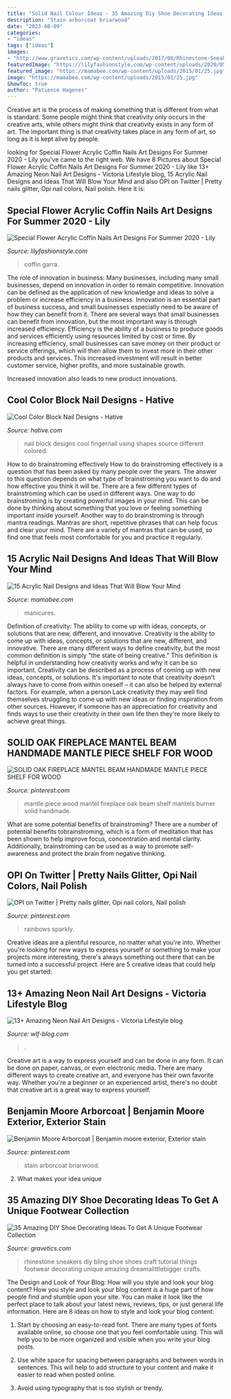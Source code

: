 ```yaml
---
title: "Solid Nail Colour Ideas - 35 Amazing Diy Shoe Decorating Ideas To Get A Unique Footwear Collection"
description: "Stain arborcoat briarwood"
date: "2023-08-09"
categories:
- "ideas"
tags: ["ideas"]
images:
- "http://www.gravetics.com/wp-content/uploads/2017/08/Rhinestone-Sneakers-Tutorial.jpg"
featuredImage: "https://lilyfashionstyle.com/wp-content/uploads/2020/05/20-3.jpg"
featured_image: "https://mamabee.com/wp-content/uploads/2015/01/25.jpg"
image: "https://mamabee.com/wp-content/uploads/2015/01/25.jpg"
ShowToc: true
author: "Patience Hagenes"
---
```



Creative art is the process of making something that is different from what is standard. Some people might think that creativity only occurs in the creative arts, while others might think that creativity exists in any form of art. The important thing is that creativity takes place in any form of art, so long as it is kept alive by people.

	

		
looking for Special Flower Acrylic Coffin Nails Art Designs For Summer 2020 - Lily you've came to the right web. We have 8 Pictures about Special Flower Acrylic Coffin Nails Art Designs For Summer 2020 - Lily like 13+ Amazing Neon Nail Art Designs - Viсtoria Lifestyle blog, 15 Acrylic Nail Designs and Ideas That Will Blow Your Mind and also OPI on Twitter | Pretty nails glitter, Opi nail colors, Nail polish. Here it is:
		
    
## Special Flower Acrylic Coffin Nails Art Designs For Summer 2020 - Lily

<img loading=lazy src="https://lilyfashionstyle.com/wp-content/uploads/2020/05/20-3.jpg" onerror="this.onerror=null;this.src='https://tse3.mm.bing.net/th?id=OIP.K9FC03HQ86RpauAcn63b9wHaJy&amp;pid=15.1';" alt="Special Flower Acrylic Coffin Nails Art Designs For Summer 2020 - Lily">

_Source: lilyfashionstyle.com_

>coffin garra. 

	

The role of innovation in business:
Many businesses, including many small businesses, depend on innovation in order to remain competitive. Innovation can be defined as the application of new knowledge and ideas to solve a problem or increase efficiency in a business. Innovation is an essential part of business success, and small businesses especially need to be aware of how they can benefit from it.
There are several ways that small businesses can benefit from innovation, but the most important way is through increased efficiency. Efficiency is the ability of a business to produce goods and services efficiently using resources limited by cost or time. By increasing efficiency, small businesses can save money on their product or service offerings, which will then allow them to invest more in their other products and services. This increased investment will result in better customer service, higher profits, and more sustainable growth.

Increased innovation also leads to new product innovations.

    
## Cool Color Block Nail Designs - Hative

<img loading=lazy src="https://hative.com/wp-content/uploads/2014/11/color-block-nail-designs/6-color-block-nail-designs.jpg" onerror="this.onerror=null;this.src='https://tse4.mm.bing.net/th?id=OIP.zCgub5iwRDbvFUFMhhvCMQHaLH&amp;pid=15.1';" alt="Cool Color Block Nail Designs - Hative">

_Source: hative.com_

>nail block designs cool fingernail using shapes source different colored. 

	

How to do brainstroming effectively
How to do brainstroming effectively is a question that has been asked by many people over the years. The answer to this question depends on what type of brainstroming you want to do and how effective you think it will be. There are a few different types of brainstroming which can be used in different ways. 
One way to do brainstroming is by creating powerful images in your mind. This can be done by thinking about something that you love or feeling something important inside yourself. Another way to do brainstroming is through mantra readings. Mantras are short, repetitive phrases that can help focus and clear your mind. There are a variety of mantras that can be used, so find one that feels most comfortable for you and practice it regularly.

    
## 15 Acrylic Nail Designs And Ideas That Will Blow Your Mind

<img loading=lazy src="https://mamabee.com/wp-content/uploads/2015/01/25.jpg" onerror="this.onerror=null;this.src='https://tse4.mm.bing.net/th?id=OIP.0SW00QDy2mt-UehcIbghTgHaE8&amp;pid=15.1';" alt="15 Acrylic Nail Designs and Ideas That Will Blow Your Mind">

_Source: mamabee.com_

>manicures. 

	

Definition of creativity: The ability to come up with ideas, concepts, or solutions that are new, different, and innovative.
Creativity is the ability to come up with ideas, concepts, or solutions that are new, different, and innovative. There are many different ways to define creativity, but the most common definition is simply "the state of being creative." This definition is helpful in understanding how creativity works and why it can be so important.
Creativity can be described as a process of coming up with new ideas, concepts, or solutions. It's important to note that creativity doesn't always have to come from within oneself – it can also be helped by external factors. For example, when a person Lack creativity they may well find themselves struggling to come up with new ideas or finding inspiration from other sources. However, if someone has an appreciation for creativity and finds ways to use their creativity in their own life then they're more likely to achieve great things.

    
## SOLID OAK FIREPLACE MANTEL BEAM HANDMADE MANTLE PIECE SHELF FOR WOOD

<img loading=lazy src="https://i.pinimg.com/736x/93/87/f9/9387f9b87b4e9f73cf843a8a7f347529.jpg" onerror="this.onerror=null;this.src='https://tse2.mm.bing.net/th?id=OIP.ByYkwrYnB5S74yHXhzt0ygHaJ4&amp;pid=15.1';" alt="SOLID OAK FIREPLACE MANTEL BEAM HANDMADE MANTLE PIECE SHELF FOR WOOD">

_Source: pinterest.com_

>mantle piece wood mantel fireplace oak beam shelf mantels burner solid handmade. 

	

What are some potential benefits of brainstroming?
There are a number of potential benefits tobrainstroming, which is a form of meditation that has been shown to help improve focus, concentration and mental clarity. Additionally, brainstroming can be used as a way to promote self-awareness and protect the brain from negative thinking.

    
## OPI On Twitter | Pretty Nails Glitter, Opi Nail Colors, Nail Polish

<img loading=lazy src="https://i.pinimg.com/736x/25/2e/82/252e8293a8712752b6f04b2a8f1a3433--opi-polish-glitter-nail-polish.jpg" onerror="this.onerror=null;this.src='https://tse3.mm.bing.net/th?id=OIP.XP2iYUNerTFUZJ9ByAr5sgHaHa&amp;pid=15.1';" alt="OPI on Twitter | Pretty nails glitter, Opi nail colors, Nail polish">

_Source: pinterest.com_

>rainbows sparkly. 

	

Creative ideas are a plentiful resource, no matter what you're into. Whether you're looking for new ways to express yourself or something to make your projects more interesting, there's always something out there that can be turned into a successful project. Here are 5 creative ideas that could help you get started: 

    
## 13+ Amazing Neon Nail Art Designs - Viсtoria Lifestyle Blog

<img loading=lazy src="https://wlf-blog.com/wp-content/uploads/2020/01/2.neon_-683x1024.png" onerror="this.onerror=null;this.src='https://tse3.mm.bing.net/th?id=OIP.Bpu0xpO8JAeM2K3-azB0EgHaLG&amp;pid=15.1';" alt="13+ Amazing Neon Nail Art Designs - Viсtoria Lifestyle blog">

_Source: wlf-blog.com_

>. 

	

Creative art is a way to express yourself and can be done in any form. It can be done on paper, canvas, or even electronic media. There are many different ways to create creative art, and everyone has their own favorite way. Whether you're a beginner or an experienced artist, there's no doubt that creative art is a great way to express yourself.

    
## Benjamin Moore Arborcoat | Benjamin Moore Exterior, Exterior Stain

<img loading=lazy src="https://i.pinimg.com/736x/49/5e/6a/495e6a38e326c1f9e91c56210a348a8c.jpg" onerror="this.onerror=null;this.src='https://tse3.mm.bing.net/th?id=OIP.Z7EDTNQTlNVYSBbpLwp8OQHaMq&amp;pid=15.1';" alt="Benjamin Moore Arborcoat | Benjamin moore exterior, Exterior stain">

_Source: pinterest.com_

>stain arborcoat briarwood. 

	

2. What makes your idea unique 

    
## 35 Amazing DIY Shoe Decorating Ideas To Get A Unique Footwear Collection

<img loading=lazy src="http://www.gravetics.com/wp-content/uploads/2017/08/Rhinestone-Sneakers-Tutorial.jpg" onerror="this.onerror=null;this.src='https://tse4.mm.bing.net/th?id=OIP.g6ntq0Fpgr9ZYV32nf72GAHaHa&amp;pid=15.1';" alt="35 Amazing DIY Shoe Decorating Ideas To Get A Unique Footwear Collection">

_Source: gravetics.com_

>rhinestone sneakers diy bling shoe shoes craft tutorial things footwear decorating unique amazing dreamalittlebigger crafts. 

	

The Design and Look of Your Blog: How will you style and look your blog content?
How you style and look your blog content is a huge part of how people find and stumble upon your site. You can make it look like the perfect place to talk about your latest news, reviews, tips, or just general life information. Here are 8 ideas on how to style and look your blog content:
1. Start by choosing an easy-to-read font. There are many types of fonts available online, so choose one that you feel comfortable using. This will help you to be more organized and visible when you write your blog posts.

2. Use white space for spacing between paragraphs and between words in sentences. This will help to add structure to your content and make it easier to read when posted online.

3. Avoid using typography that is too stylish or trendy.

